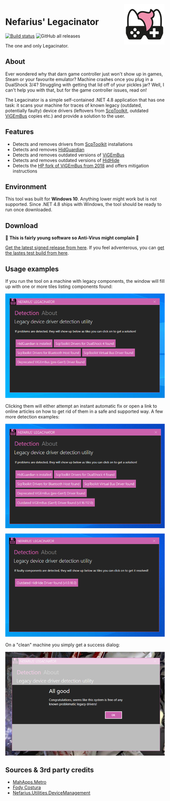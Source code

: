 <img src="assets/NSS-128x128.png" align="right" />

# Nefarius' Legacinator

[![Build status](https://ci.appveyor.com/api/projects/status/03i0d6l2vgonx438?svg=true)](https://ci.appveyor.com/project/nefarius/legacinator) ![GitHub all releases](https://img.shields.io/github/downloads/Nefarius/Legacinator/total)

The one and only Legacinator.

## About

Ever wondered why that darn game controller just won't show up in games, Steam or your favourite emulator? Machine crashes once you plug in a DualShock 3/4? Struggling with getting that lid off of your pickles jar? Well, I can't help you with that, but for the game controller issues, read on!

The Legacinator is a simple self-contained .NET 4.8 application that has one task: it scans your machine for traces of known legacy (outdated, potentially faulty) device drivers (leftovers from [ScpToolkit](https://github.com/nefarius/ScpToolkit), outdated [ViGEmBus](https://github.com/ViGEm/ViGEmBus) copies etc.) and provide a solution to the user.

## Features

- Detects and removes drivers from [ScpToolkit](https://github.com/nefarius/ScpToolkit) installations
- Detects and removes [HidGuardian](https://github.com/ViGEm/HidGuardian)
- Detects and removes outdated versions of [ViGEmBus](https://github.com/ViGEm/ViGEmBus)
- Detects and removes outdated versions of [HidHide](https://github.com/ViGEm/HidHide)
- Detects the [HP fork of ViGEmBus from 2018](https://github.com/ViGEm/ViGEmBus/issues/99) and offers mitigation instructions

## Environment

This tool was built for **Windows 10**. Anything lower might work but is not supported. Since .NET 4.8 ships with Windows, the tool should be ready to run once downloaded.

## Download

🚨 **This is fairly young software so Anti-Virus might complain** 🚨

[Get the latest signed release from here](../../releases/latest). If you feel adventerous, you can [get the lastes test build from here](https://ci.appveyor.com/api/projects/nefarius/legacinator/artifacts/bin%2FRelease%2FLegacinator.exe).

## Usage examples

If you run the tool on a machine with legacy components, the window will fill up with one or more tiles listing components found:

![vmware_YnimgAtbM5.png](assets/vmware_YnimgAtbM5.png)

Clicking them will either attempt an instant automatic fix or open a link to online articles on how to get rid of them in a safe and supported way. A few more detection examples:

![vmware_arnOT51Aon.png](assets/vmware_arnOT51Aon.png)

![vmware_mSCDY29F9z.png](assets/vmware_mSCDY29F9z.png)

On a "clean" machine you simply get a success dialog:

![explorer_IQFdg4ziCh.png](assets/explorer_IQFdg4ziCh.png)

## Sources & 3rd party credits

- [MahApps.Metro](https://github.com/MahApps/MahApps.Metro)
- [Fody Costura](https://github.com/Fody/Costura)
- [Nefarius.Utilities.DeviceManagement](https://github.com/nefarius/Nefarius.Utilities.DeviceManagement)
